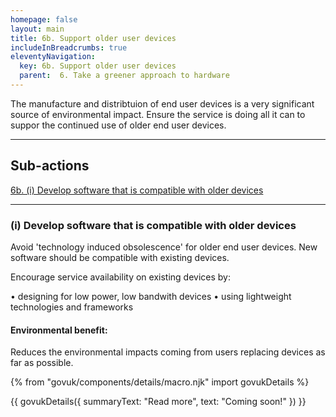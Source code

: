 ```yaml
---
homepage: false
layout: main
title: 6b. Support older user devices
includeInBreadcrumbs: true
eleventyNavigation:
  key: 6b. Support older user devices
  parent:  6. Take a greener approach to hardware
---
```


The manufacture and distribtuion of end user devices is a very significant source of environmental impact. Ensure the service is doing all it can to suppor the continued use of older end user devices.

* * *

## Sub-actions

[6b. (i) Develop software that is compatible with older devices](#(i)-develop-software-that-is-compatible-with-older-devices)

* * *

###  (i) Develop software that is compatible with older devices

Avoid 'technology induced obsolescence' for older end user devices. New software should be compatible with existing devices. 

Encourage service availability on existing devices by:

• designing for low power, low bandwith devices
• using lightweight technologies and frameworks

#### Environmental benefit: 
Reduces the environmental impacts coming from users replacing devices as far as possible.

{% from "govuk/components/details/macro.njk" import govukDetails %}

{{ govukDetails({
  summaryText: "Read more",
  text: "Coming soon!"
}) }}